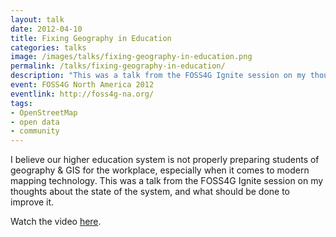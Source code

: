 ```yaml
---
layout: talk
date: 2012-04-10
title: Fixing Geography in Education
categories: talks
image: /images/talks/fixing-geography-in-education.png
permalink: /talks/fixing-geography-in-education/
description: "This was a talk from the FOSS4G Ignite session on my thoughts about the state of the system, and what should be done to improve it."
event: FOSS4G North America 2012
eventlink: http://foss4g-na.org/
tags:
- OpenStreetMap
- open data
- community
---
```


I believe our higher education system is not properly preparing students of geography & GIS for the workplace, especially when it comes to modern mapping technology. This was a talk from the FOSS4G Ignite session on my thoughts about the state of the system, and what should be done to improve it.

<script async class="speakerdeck-embed" data-id="4f85a4704f6e14001f02155a" data-ratio="1.3333333333333333" src="//speakerdeck.com/assets/embed.js"></script>

Watch the video [here](http://www.youtube.com/watch?v=ibzAFLfWTak).
